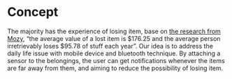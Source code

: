 # Concept 

The majority has the experience of losing item, base on [the research from Mozy](https://mozy.co.uk/about/news/reports/lost-and-found), “the average value of a lost item is $176.25 and the average person irretrievably loses $95.78 of stuff each year”. Our idea is to address the daily life issue with mobile device and bluetooth technique. By attaching a sensor to the belongings, the user can get notifications whenever the items are far away from them, and aiming to reduce the possibility of losing item.